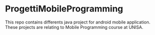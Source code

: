 # ProgettiMobileProgramming
This repo contains differents java project for android mobile application. These projects are relating to Mobile Programming course at UNISA.
